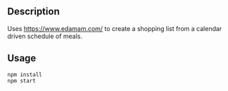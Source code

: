 Description
---

Uses https://www.edamam.com/ to create a shopping list from a calendar driven schedule of meals.

Usage
---
```
npm install
npm start
```
